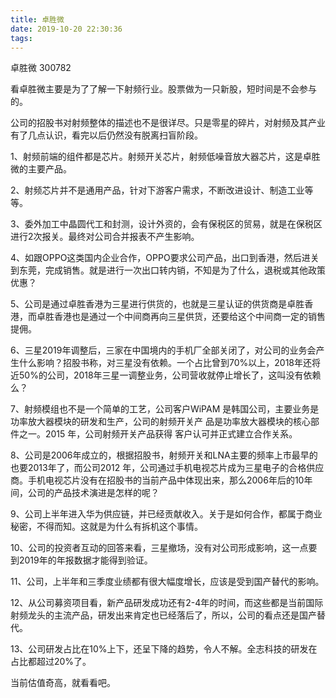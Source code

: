 ```yaml
---
title: 卓胜微
date: 2019-10-20 22:30:36
tags:
---
```


卓胜微  300782 





看卓胜微主要是为了了解一下射频行业。股票做为一只新股，短时间是不会参与的。

公司的招股书对射频整体的描述也不是很详尽。只是零星的碎片，对射频及其产业有了几点认识，看完以后仍然没有脱离扫盲阶段。



1、射频前端的组件都是芯片。射频开关芯片，射频低噪音放大器芯片，这是卓胜微的主要产品。

2、射频芯片并不是通用产品，针对下游客户需求，不断改进设计、制造工业等等。

3、委外加工中晶圆代工和封测，设计外资的，会有保税区的贸易，就是在保税区进行2次报关。最终对公司合并报表不产生影响。

4、如跟OPPO这类国内企业合作，OPPO要求公司产品，出口到香港，然后进关到东莞，完成销售。就是进行一次出口转内销，不知是为了什么，退税或其他政策优惠？

5、公司是通过卓胜香港为三星进行供货的，也就是三星认证的供货商是卓胜香港，而卓胜香港也是通过一个中间商再向三星供货，还要给这个中间商一定的销售提佣。

6、三星2019年调整后，三家在中国境内的手机厂全部关闭了，对公司的业务会产生什么影响？招股书称，对三星没有依赖。一个占比曾到70%以上，2018年还将近50%的公司，2018年三星一调整业务，公司营收就停止增长了，这叫没有依赖么？

7、射频模组也不是一个简单的工艺，公司客户WiPAM 是韩国公司，主要业务是功率放大器模块的研发和生产，公司的射频开关产 品是功率放大器模块的核心部件之一。2015 年，公司射频开关产品获得 客户认可并正式建立合作关系。

8、公司是2006年成立的，根据招股书，射频开关和LNA主要的频率上市最早的也要2013年了，而公司2012 年，公司通过手机电视芯片成为三星电子的合格供应商。手机电视芯片没有在招股书的当前产品中体现出来，那么2006年后的10年间，公司的产品技术演进是怎样的呢？

9、公司上半年进入华为供应链，并已经贡献收入。关于是如何合作，都属于商业秘密，不得而知。这就是为什么有拆机这个事情。

10、公司的投资者互动的回答来看，三星撤场，没有对公司形成影响，这一点要到2019年的年报数据才能得到验证。

11、公司，上半年和三季度业绩都有很大幅度增长，应该是受到国产替代的影响。

12、从公司募资项目看，新产品研发成功还有2-4年的时间，而这些都是当前国际射频龙头的主流产品，研发出来肯定也已经落后了，所以，公司的看点还是国产替代。

13、公司研发占比在10%上下，还呈下降的趋势，令人不解。全志科技的研发在占比都超过20%了。

当前估值奇高，就看看吧。